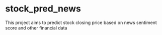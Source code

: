 # stock_pred_news
This project aims to predict stock closing price based on news sentiment score and other financial data
